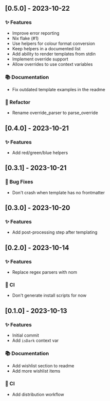 ## [0.5.0] - 2023-10-22

### <!-- 0 -->✨ Features

- Improve error reporting
- Nix flake (#1)
- Use helpers for colour format conversion
- Keep helpers in a documented list
- Add ability to render templates from stdin
- Implement override support
- Allow overrides to use context variables

### <!-- 2 -->📚 Documentation

- Fix outdated template examples in the readme

### <!-- 4 -->🚜 Refactor

- Rename override_parser to parse_override

## [0.4.0] - 2023-10-21

### <!-- 0 -->✨ Features

- Add red/green/blue helpers

## [0.3.1] - 2023-10-21

### <!-- 1 -->🐛 Bug Fixes

- Don't crash when template has no frontmatter

## [0.3.0] - 2023-10-20

### <!-- 0 -->✨ Features

- Add post-processing step after templating

## [0.2.0] - 2023-10-14

### <!-- 0 -->✨ Features

- Replace regex parsers with nom

### <!-- 8 -->🚧 CI

- Don't generate install scripts for now

## [0.1.0] - 2023-10-13

### <!-- 0 -->✨ Features

- Initial commit
- Add `isDark` context var

### <!-- 2 -->📚 Documentation

- Add wishlist section to readme
- Add more wishlist items

### <!-- 8 -->🚧 CI

- Add distribution workflow
